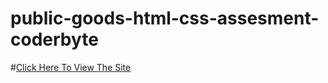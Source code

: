 # public-goods-html-css-assesment-coderbyte

#[Click Here To View The Site](https://calls4ever.github.io/public-goods-html-css-assesment-coderbyte/)
